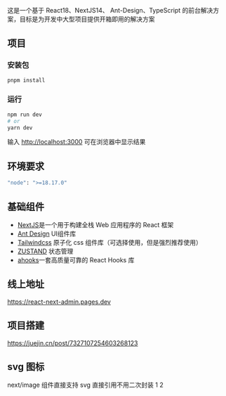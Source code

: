 这是一个基于 React18、NextJS14、 Ant-Design、TypeScript 的前台解决方案，目标是为开发中大型项目提供开箱即用的解决方案

## 项目

### 安装包

```bash
pnpm install
```

### 运行

```bash
npm run dev
# or
yarn dev
```

输入 [http://localhost:3000](http://localhost:3000) 可在浏览器中显示结果

## 环境要求

```bash
"node": ">=18.17.0"
```

## 基础组件

- [NextJS](https://nextjs.org/docs)是一个用于构建全栈 Web 应用程序的 React 框架
- [Ant Design](https://ant-design.antgroup.com/components/overview-cn?from=msidevs.net) UI组件库
- [Tailwindcss](https://www.tailwindcss.cn/docs/installation) 原子化 css 组件库（可选择使用，但是强烈推荐使用）
- [ZUSTAND](https://awesomedevin.github.io/zustand-vue/docs/introduce/start/zustand) 状态管理
- [ahooks](https://ahooks.js.org/zh-CN)一套高质量可靠的 React Hooks 库

## 线上地址

https://react-next-admin.pages.dev

## 项目搭建

https://juejin.cn/post/7327107254603268123

## svg 图标

next/image 组件直接支持 svg 直接引用不用二次封装
1
2